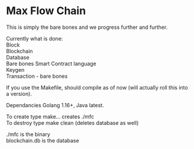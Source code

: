 # Max Flow Chain

This is simply the bare bones and we progress further and further.

Currently what is done:<br>
Block<br>
Blockchain<br>
Database<br>
Bare bones Smart Contract language<br>
Keygen<br>
Transaction - bare bones<br>

If you use the Makefile, should compile as of now (will actually roll this into a version).<br>

Dependancies Golang 1.16+, Java latest.<br>

To create type make... creates ./mfc<br>
To destroy type make clean (deletes database as well)<br>

./mfc is the binary<br>
blockchain.db is the database<br>
